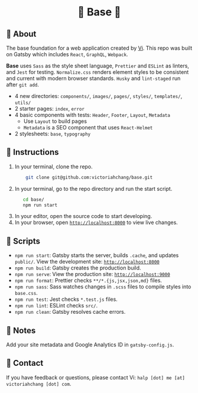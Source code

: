 <h1 align='center'>🌱 Base 🌱</h1>

## 🤔 About

The base foundation for a web application created by [Vi](https://www.github.com/victoriahchang). This repo was built on Gatsby which includes `React`, `GraphQL`, `Webpack`.

**Base** uses `Sass` as the style sheet language, `Prettier` and `ESLint` as linters, and `Jest` for testing. `Normalize.css` renders element styles to be consistent and current with modern browser standards. `Husky` and `lint-staged` run after `git add`.

- 4 new directories: `components/`, `images/`, `pages/`, `styles/`, `templates/`, `utils/`
- 2 starter pages: `index`, `error`
- 4 basic components with tests: `Header`, `Footer`, `Layout`, `Metadata`
    - Use `Layout` to build pages
    - `Metadata` is a SEO component that uses `React-Helmet`
- 2 stylesheets: `base`, `typography`

## 🤖 Instructions

1. In your terminal, clone the repo.
    ```sh
        git clone git@github.com:victoriahchang/base.git
    ```
2. In your terminal, go to the repo directory and run the start script.
     ```sh
        cd base/
        npm run start
    ```
3. In your editor, open the source code to start developing.
4. In your browser, open [`http://localhost:8000`](http://localhost:8000) to view live changes.

## 🚀 Scripts

- `npm run start`: Gatsby starts the server, builds `.cache`, and updates `public/`. View the development site: [`http://localhost:8000`](http://localhost:8000)
- `npm run build`: Gatsby creates the production build.
- `npm run serve`: View the production site: [`http://localhost:9000`](http://localhost:9000)
- `npm run format`: Prettier checks `**/*.{js,jsx,json,md}` files.
- `npm run sass`: Sass watches changes in `.scss` files to compile styles into `base.css`.
- `npm run test`: Jest checks `*.test.js` files.
- `npm run lint`: ESLint checks `src/`.
- `npm run clean`: Gatsby resolves cache errors.

## 📓 Notes
Add your site metadata and Google Analytics ID in `gatsby-config.js`.

## 💌 Contact
If you have feedback or questions, please contact Vi: `halp [dot] me [at] victoriahchang [dot] com`.